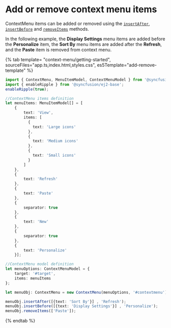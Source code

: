 # Add or remove context menu items

ContextMenu items can be added or removed using the [`insertAfter`](../../api/menu#insertafter), [`insertBefore`](../../api/menu#insertbefore) and [`removeItems`](../../api/menu#removeitems) methods.

In the following example, the **Display Settings** menu items are added before the **Personalize** item, the **Sort By** menu items are added after the **Refresh**, and the **Paste** item is removed from context menu.

{% tab template= "context-menu/getting-started", sourceFiles="app.ts,index.html,styles.css",
es5Template="add-remove-template" %}

```typescript
import { ContextMenu, MenuItemModel, ContextMenuModel } from '@syncfusion/ej2-navigations';
import { enableRipple } from '@syncfusion/ej2-base';
enableRipple(true);

//ContextMenu items definition
let menuItems: MenuItemModel[] = [
    {
        text: 'View',
        items: [
          {
            text: 'Large icons'
          },
          {
            text: 'Medium icons'
          },
          {
            text: 'Small icons'
          }
        ]
    },
    {
        text: 'Refresh'
    },
    {
        text: 'Paste'
    },
    {
        separator: true
    },
    {
        text: 'New'
    },
    {
        separator: true
    },
    {
        text: 'Personalize'
    }];

//ContextMenu model definition
let menuOptions: ContextMenuModel = {
    target: '#target',
    items: menuItems
};

let menuObj: ContextMenu = new ContextMenu(menuOptions, '#contextmenu');

menuObj.insertAfter([{text: 'Sort By'}] , 'Refresh');
menuObj.insertBefore([{text: 'Display Settings'}] , 'Personalize');
menuObj.removeItems(['Paste']);

```

{% endtab %}
